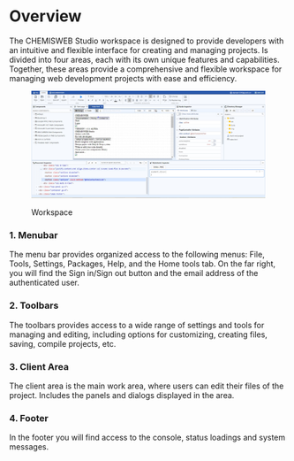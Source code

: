 # Overview

The CHEMISWEB Studio workspace is designed to provide developers with an intuitive and flexible interface for creating and managing projects. Is divided into four areas, each with its own unique features and capabilities. Together, these areas provide a comprehensive and flexible workspace for managing web development projects with ease and efficiency.

<figure><img src="../.gitbook/assets/2023-02-28 17 43 31.jpg" alt=""><figcaption><p>Workspace</p></figcaption></figure>

### **1. Menubar**

The menu bar provides organized access to the following menus: File, Tools, Settings, Packages, Help, and the Home tools tab. On the far right, you will find the Sign in/Sign out button and the email address of the authenticated user.

### **2.** Toolbars

The toolbars provides access to a wide range of settings and tools for managing and editing, including options for customizing, creating files, saving, compile projects, etc.

### **3. Client Area**

The client area is the main work area, where users can edit their files of the project. Includes the panels and dialogs displayed in the area.

### **4. Footer**

In the footer you will find access to the console, status loadings and system messages.


